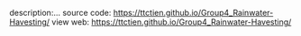 description:...
source code: https://ttctien.github.io/Group4_Rainwater-Havesting/
view web: https://ttctien.github.io/Group4_Rainwater-Havesting/
